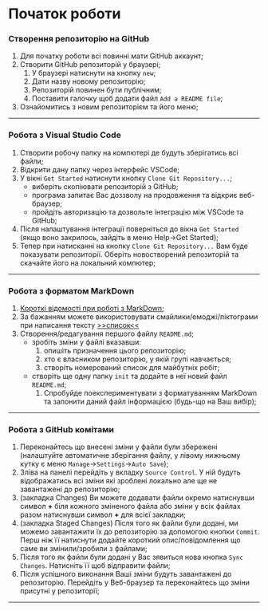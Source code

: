 # Початок роботи
### Створення репозиторію на GitHub
1. Для початку роботи всі повинні мати GitHub аккаунт;
1. Створити GitHub репозиторій у браузері;
    1. У браузері натиснути на кнопку `new`;
    1. Дати назву новому репозиторію;
    1. Репозиторій повинен бути публічним;
    1. Поставити галочку щоб додати файл `Add a README file`; 
1. Ознайомитись з новим репозиторієм та його меню; 
---

### Робота з Visual Studio Code
1. Створити робочу папку на компютері де будуть зберігатись всі файли;
1. Відкрити дану папку через інтерфейс VSCode;
1. У вікні `Get Started` натиснути кнопку `Clone Git Repository...`;
    - виберіть скопіювати репозиторій з GitHub;
    - програма запитає Вас доззволу на продовження та відкриє веб-браузер;
    - пройдіть авторизацію та дозвольте інтеграцію між VSCode та GitHub;
1. Після налаштування інтеграції поверніться до вікна `Get Started` (якщо воно закрилось, зайдіть в меню Help->Get Started);
1. Тепер при натисканні на кнопку `Clone Git Repository...` Вам буде показувати репозиторії. Оберіть новостворений репозиторій та скачайте його на локальний компютер;
---

### Робота з форматом MarkDown
1. [Короткі відомості при роботі з MarkDown](https://github.com/adam-p/markdown-here/wiki/Markdown-Cheatsheet);
1. За бажанням можете використовувати смайлики/емоджі/піктограми при написання тексту [>>список<<](https://gist.github.com/rxaviers/7360908)
1. Створення/редагування першого файлу `README.md`;
    - зробіть зміни у файлі вказавши: 
        1. опишіть призначення цього репозиторію;
        1. хто є власником репозиторію, у якій групі навчається;
        1. створіть номерований список для майбутніх робіт;
    - створіть ще одну папку `init` та додайте в неї новий файл `README.md`;
        1. Спробуйде поекспериментувати з форматуванням MarkDown  та запонити даний файл інформацією (будь-що на Ваш вибір);

---

### Робота з GitHub комітами
1. Переконайтесь що внесені зміни у файли були збережені (налаштуйте автоматичне зберігання файлу, у лівому нижньому кутку є меню `Manage`->`Settings`->`Auto Save`);
1. Зліва на панелі перейдіть у вкладку `Source Control`. У ній будуть відображатись всі зміни які зроблені локально але ще не завантажені до репозиторію;
1. (закладка Changes) Ви можете додавати файли окремо натиснувши символ **+** біля кожного зміненого файла або зміни у всіх файлах разом натиснувши символ **+** для всієї закладки;
1. (закладка Staged Changes) Після того як файли були додані, ми можемо завантажити їх до репозиторію за допомогою кнопки `Commit`. Перш ніж її натиснути додайте короткий опис/повідомлення що саме ви змінили/зробили з файлами;
1. Після того як файли були додані у Вас зявиться нова кнопка `Sync Changes`. Натисніть її щоб відправити файли;
1. Після успішного виконання Ваші зміни будуть завантажені до репозиторію. Перейдіть у Веб-браузер та переконайтесь що зміни присутні у репозиторії;

---


